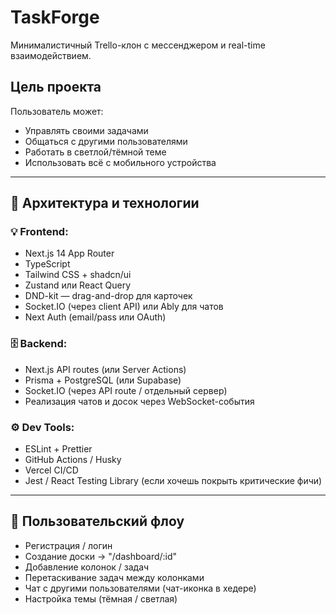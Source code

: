 # TaskForge

Минималистичный Trello-клон с мессенджером и real-time взаимодействием.

## Цель проекта
Пользователь может:
- Управлять своими задачами
- Общаться с другими пользователями
- Работать в светлой/тёмной теме
- Использовать всё с мобильного устройства

---

## 🧱 Архитектура и технологии

### 💡 Frontend:
- Next.js 14 App Router
- TypeScript
- Tailwind CSS + shadcn/ui
- Zustand или React Query
- DND-kit — drag-and-drop для карточек
- Socket.IO (через client API) или Ably для чатов
- Next Auth (email/pass или OAuth)

### 🗄️ Backend:
- Next.js API routes (или Server Actions)
- Prisma + PostgreSQL (или Supabase)
- Socket.IO (через API route / отдельный сервер)
- Реализация чатов и досок через WebSocket-события

### ⚙️ Dev Tools:
- ESLint + Prettier
- GitHub Actions / Husky
- Vercel CI/CD
- Jest / React Testing Library (если хочешь покрыть критические фичи)

---

## 🔁 Пользовательский флоу
- Регистрация / логин
- Создание доски → "/dashboard/:id"
- Добавление колонок / задач
- Перетаскивание задач между колонками
- Чат с другими пользователями (чат-иконка в хедере)
- Настройка темы (тёмная / светлая)

